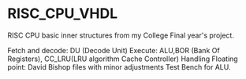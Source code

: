 RISC_CPU_VHDL
=============

RISC CPU basic inner structures from my College Final year's project.

Fetch and decode: DU (Decode Unit) 
Execute: ALU,BOR (Bank Of Registers), CC_LRU(LRU algorithm Cache Controller)
Handling Floating point: David Bishop files with minor adjustments
Test Bench for ALU.

